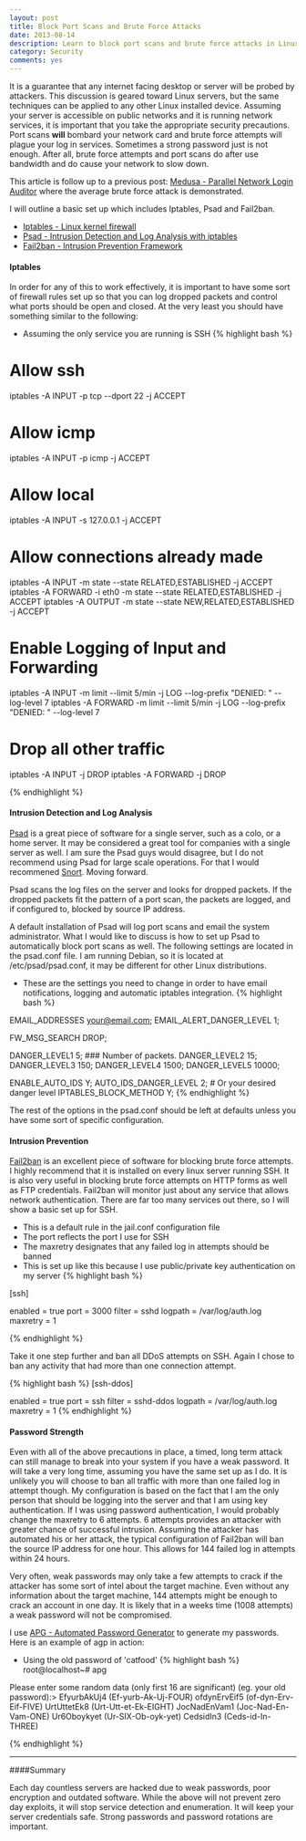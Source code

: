 ```yaml
---
layout: post
title: Block Port Scans and Brute Force Attacks
date: 2013-08-14
description: Learn to block port scans and brute force attacks in Linux
category: Security
comments: yes
---
```


It is a guarantee that any internet facing desktop or server will be probed by attackers.  This discussion is geared toward Linux servers, but the same techniques can be applied to any other Linux installed device.  Assuming your server is accessible on public networks and it is running network services, it is important that you take the appropriate security precautions.  Port scans __will__ bombard your network card and brute force attempts will plague your log in services.  Sometimes a strong password just is not enough.  After all, brute force attempts and port scans do after use bandwidth and do cause your network to slow down.

This article is follow up to a previous post:  [Medusa - Parallel Network Login Auditor](http://exitstatusone.com/medusa-log-in-auditor/) where the average brute force attack is demonstrated.

I will outline a basic set up which includes Iptables, Psad and Fail2ban.

* [Iptables - Linux kernel firewall](http://en.wikipedia.org/wiki/Iptables)
* [Psad - Intrusion Detection and Log Analysis with iptables](http://cipherdyne.org/psad/)
* [Fail2ban - Intrusion Prevention Framework](http://www.fail2ban.org/wiki/index.php/Main_Page)

#### Iptables

In order for any of this to work effectively, it is important to have some sort of firewall rules set up so that you can log dropped packets and control what ports should be open and closed.  At the very least you should have something similar to the following:

* Assuming the only service you are running is SSH
{% highlight bash %}

# Allow ssh
iptables -A INPUT -p tcp --dport 22 -j ACCEPT

# Allow icmp
iptables -A INPUT -p icmp -j ACCEPT

# Allow local
iptables -A INPUT -s 127.0.0.1 -j ACCEPT

# Allow connections already made
iptables -A INPUT -m state --state RELATED,ESTABLISHED -j ACCEPT
iptables -A FORWARD -i eth0 -m state --state RELATED,ESTABLISHED -j ACCEPT
iptables -A OUTPUT -m state --state NEW,RELATED,ESTABLISHED -j ACCEPT

# Enable Logging of Input and Forwarding
iptables -A INPUT -m limit --limit 5/min -j LOG --log-prefix "DENIED: " --log-level 7
iptables -A FORWARD -m limit --limit 5/min -j LOG --log-prefix "DENIED: " --log-level 7

# Drop all other traffic
iptables -A INPUT -j DROP
iptables -A FORWARD -j DROP

{% endhighlight %}


#### Intrusion Detection and Log Analysis

[Psad](http://cipherdyne.org/psad/) is a great piece of software for a single server, such as a colo, or a home server.  It may be considered a great tool for companies with a single server as well.  I am sure the Psad guys would disagree, but I do not recommend using Psad for large scale operations.  For that I would recommened [Snort](http://www.snort.org/).  Moving forward.

Psad scans the log files on the server and looks for dropped packets.  If the dropped packets fit the pattern of a port scan, the packets are logged, and if configured to, blocked by source IP address.

A default installation of Psad will log port scans and email the system administrator.  What I would like to discuss is how to set up Psad to automatically block port scans as well.  The following settings are located in the psad.conf file.  I am running Debian, so it is located at /etc/psad/psad.conf, it may be different for other Linux distributions.

* These are the settings you need to change in order to have email notifications, logging and automatic iptables integration.
{% highlight bash %}

EMAIL_ADDRESSES             your@email.com;
EMAIL_ALERT_DANGER_LEVEL    1;

FW_MSG_SEARCH               DROP;

DANGER_LEVEL1               5;    ### Number of packets.
DANGER_LEVEL2               15;
DANGER_LEVEL3               150;
DANGER_LEVEL4               1500;
DANGER_LEVEL5               10000;

ENABLE_AUTO_IDS             Y;
AUTO_IDS_DANGER_LEVEL       2; # Or your desired danger level
IPTABLES_BLOCK_METHOD       Y;
{% endhighlight %}

The rest of the options in the psad.conf should be left at defaults unless you have some sort of specific configuration.


#### Intrusion Prevention

[Fail2ban](http://www.fail2ban.org/wiki/index.php/Main_Page) is an excellent piece of software for blocking brute force attempts.  I highly recommend that it is installed on every linux server running SSH.  It is also very useful in blocking brute force attempts on HTTP forms as well as FTP credentials.  Fail2ban will monitor just about any service that allows network authentication.  There are far too many services out there, so I will show a basic set up for SSH.

* This is a default rule in the jail.conf configuration file
* The port reflects the port I use for SSH
* The maxretry designates that any failed log in attempts should be banned
* This is set up like this because I use public/private key authentication on my server
{% highlight bash %}

[ssh]

enabled = true
port    = 3000
filter  = sshd
logpath  = /var/log/auth.log
maxretry = 1

{% endhighlight %}

Take it one step further and ban all DDoS attempts on SSH.  Again I chose to ban any activity that had more than one connection attempt.

{% highlight bash %}
[ssh-ddos]

enabled = true
port    = ssh
filter  = sshd-ddos
logpath  = /var/log/auth.log
maxretry = 1
{% endhighlight %}

#### Password Strength

Even with all of the above precautions in place, a timed, long term attack can still manage to break into your system if you have a weak password.  It will take a very long time, assuming you have the same set up as I do.  It is unlikely you will choose to ban all traffic with more than one failed log in attempt though.  My configuration is based on the fact that I am the only person that should be logging into the server and that I am using key authentication.  If I was using password authentication, I would probably change the maxretry to 6 attempts.  6 attempts provides an attacker with greater chance of successful intrusion.  Assuming the attacker has automated his or her attack, the typical configuration of Fail2ban will ban the source IP address for one hour.  This allows for 144 failed log in attempts within 24 hours.

Very often, weak passwords may only take a few attempts to crack if the attacker has some sort of intel about the target machine.  Even without any information about the target machine, 144 attempts might be enough to crack an account in one day.  It is likely that in a weeks time (1008 attempts) a weak password will not be compromised.

I use [APG - Automated Password Generator](http://linux.die.net/man/1/apg) to generate my passwords.  Here is an example of agp in action: 

* Using the old password of 'catfood' 
{% highlight bash %}
root@localhost~# apg

Please enter some random data (only first 16 are significant)
(eg. your old password):>
EfyurbAkUj4 (Ef-yurb-Ak-Uj-FOUR)
ofdynErvEif5 (of-dyn-Erv-Eif-FIVE)
UrtUttetEk8 (Urt-Utt-et-Ek-EIGHT)
JocNadEnVam1 (Joc-Nad-En-Vam-ONE)
Ur6Oboykyet (Ur-SIX-Ob-oyk-yet)
CedsidIn3 (Ceds-id-In-THREE)

{% endhighlight %}

***

####Summary

Each day countless servers are hacked due to weak passwords, poor encryption and outdated software.  While the above will not prevent zero day exploits, it will stop service detection and enumeration.  It will keep your server credentials safe.  Strong passwords and password rotations are important.  
